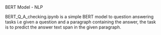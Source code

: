 BERT Model - NLP

BERT_Q_A_checking.ipynb is a simple BERT model to question answering tasks i.e given a question and a paragraph containing the answer, the task is to predict the answer text span in the given paragraph.
